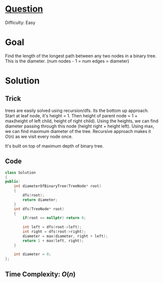 # [Question](https://leetcode.com/problems/diameter-of-binary-tree/)
Difficulty: Easy
# Goal
Find the length of the longest path between any two nodes in a binary tree. This is the diameter. (num nodes - 1 = num edges = diameter)
# Solution
## Trick
trees are easily solved using recursion/dfs. Its the bottom up approach. Start at leaf node, it's height = 1. Then height of parent node = 1 + max(height of left child, height of right child). Using the heights, we can find diameter passing through this node (height right + height left). Using max, we can find maximum diameter of the tree. Recursive approach makes it $O(n)$ as we visit every node once.

It's built on top of maximum depth of binary tree. 
## Code
```cpp
class Solution 
{
public:
    int diameterOfBinaryTree(TreeNode* root) 
    {
        dfs(root);
        return diameter;
    }
    int dfs(TreeNode* root)
    {
        if(root == nullptr) return 0;
        
        int left = dfs(root->left);
        int right = dfs(root->right);
        diameter = max(diameter, right + left);
        return 1 + max(left, right);
    }
    
    int diameter = 0;
};
```
## Time Complexity: $O(n)$